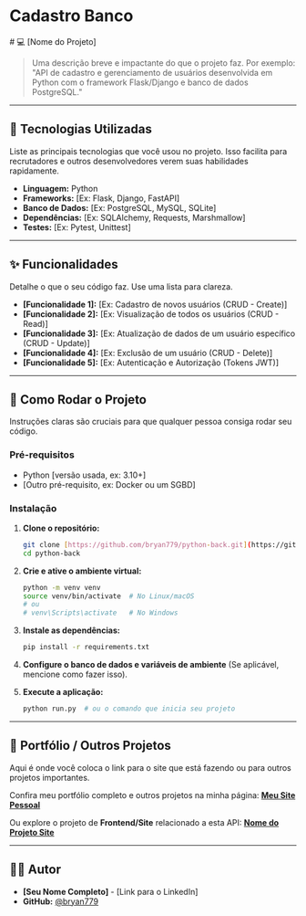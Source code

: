 <h1> Cadastro Banco</h1>
# 💻 [Nome do Projeto]

> Uma descrição breve e impactante do que o projeto faz. Por exemplo: "API de cadastro e gerenciamento de usuários desenvolvida em Python com o framework Flask/Django e banco de dados PostgreSQL."

---

## 🚀 Tecnologias Utilizadas

Liste as principais tecnologias que você usou no projeto. Isso facilita para recrutadores e outros desenvolvedores verem suas habilidades rapidamente.

* **Linguagem:** Python
* **Frameworks:** [Ex: Flask, Django, FastAPI]
* **Banco de Dados:** [Ex: PostgreSQL, MySQL, SQLite]
* **Dependências:** [Ex: SQLAlchemy, Requests, Marshmallow]
* **Testes:** [Ex: Pytest, Unittest]

---

## ✨ Funcionalidades

Detalhe o que o seu código faz. Use uma lista para clareza.

* **[Funcionalidade 1]:** [Ex: Cadastro de novos usuários (CRUD - Create)]
* **[Funcionalidade 2]:** [Ex: Visualização de todos os usuários (CRUD - Read)]
* **[Funcionalidade 3]:** [Ex: Atualização de dados de um usuário específico (CRUD - Update)]
* **[Funcionalidade 4]:** [Ex: Exclusão de um usuário (CRUD - Delete)]
* **[Funcionalidade 5]:** [Ex: Autenticação e Autorização (Tokens JWT)]

---

## 🔧 Como Rodar o Projeto

Instruções claras são cruciais para que qualquer pessoa consiga rodar seu código.

### Pré-requisitos

* Python [versão usada, ex: 3.10+]
* [Outro pré-requisito, ex: Docker ou um SGBD]

### Instalação

1.  **Clone o repositório:**
    ```bash
    git clone [https://github.com/bryan779/python-back.git](https://github.com/bryan779/python-back.git)
    cd python-back
    ```

2.  **Crie e ative o ambiente virtual:**
    ```bash
    python -m venv venv
    source venv/bin/activate  # No Linux/macOS
    # ou
    # venv\Scripts\activate   # No Windows
    ```

3.  **Instale as dependências:**
    ```bash
    pip install -r requirements.txt
    ```

4.  **Configure o banco de dados e variáveis de ambiente** (Se aplicável, mencione como fazer isso).

5.  **Execute a aplicação:**
    ```bash
    python run.py  # ou o comando que inicia seu projeto
    ```

---

## 🔗 Portfólio / Outros Projetos

Aqui é onde você coloca o link para o site que está fazendo ou para outros projetos importantes.

Confira meu portfólio completo e outros projetos na minha página:
**[Meu Site Pessoal](https://www.seu-site.com.br)**

Ou explore o projeto de **Frontend/Site** relacionado a esta API:
**[Nome do Projeto Site](https://github.com/seuusuario/nome-do-repo-frontend)**

---

## 🧑‍💻 Autor

* **[Seu Nome Completo]** - [Link para o LinkedIn]
* **GitHub:** [@bryan779](https://github.com/bryan779)

